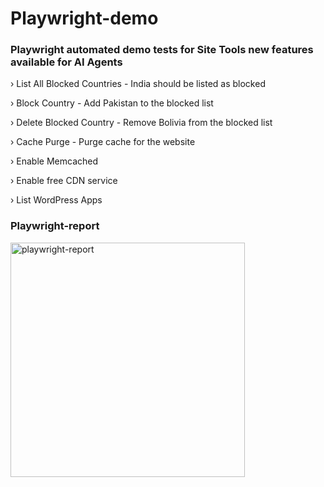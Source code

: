 # Playwright-demo

### Playwright automated demo tests for Site Tools new features available for AI Agents

 › List All Blocked Countries - India should be listed as blocked
 
 › Block Country - Add Pakistan to the blocked list

 › Delete Blocked Country - Remove Bolivia from the blocked list
 
 › Cache Purge - Purge cache for the website
 
 › Enable Memcached
 
 › Enable free CDN service
 
 › List WordPress Apps

 ### Playwright-report

[<img alt="playwright-report" width="375px" src="https://testb0x.net/playwright-report/Screenshot.png" />](https://testb0x.net/playwright-report/index.html)
